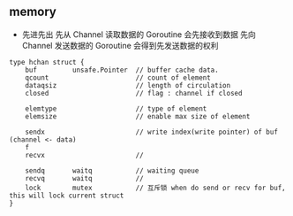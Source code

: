 ##  memory
* 先进先出
先从 Channel 读取数据的 Goroutine 会先接收到数据
先向 Channel 发送数据的 Goroutine 会得到先发送数据的权利

```shell
type hchan struct {
	buf			unsafe.Pointer	// buffer cache data.
	qcount 						// count of element
	dataqsiz					// length of circulation
	closed						// flag : channel if closed

	elemtype					// type of element
	elemsize					// enable max size of element

	sendx						// write index(write pointer) of buf (channel <- data)
	f 
	recvx						// 

	sendq		waitq			// waiting queue
	recvq		waitq			//
	lock		mutex			// 互斥锁 when do send or recv for buf, this will lock current struct
}
```
